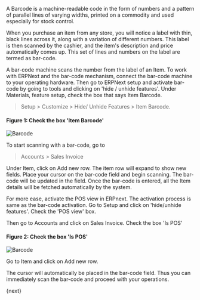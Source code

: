 A Barcode is a machine-readable code in the form of numbers and a pattern of
parallel lines of varying widths, printed on a commodity and used especially
for stock control.

When you purchase an item from any store, you will notice a label with thin,
black lines across it, along with a variation of different numbers. This label
is then scanned by the cashier, and the item's description and price
automatically comes up. This set of lines and numbers on the label are termed
as bar-code.

A bar-code machine scans the number from the label of an Item. To work with
ERPNext and the bar-code mechanism, connect the bar-code machine to your
operating hardware. Then go to ERPNext setup and activate bar-code by going to
tools and clicking on 'hide / unhide features'. Under Materials, feature
setup, check the box that says Item Barcode.

> Setup > Customize > Hide/ Unhide Features > Item Barcode.

#### Figure 1: Check the box 'Item Barcode'

<img class="screenshot" alt="Barcode" src="{{docs_base_url}}/assets/img/setup/barcode-1.png">


To start scanning with a bar-code, go to  

> Accounts > Sales Invoice

Under Item, click on Add new row. The item row will expand to show new fields.
Place your cursor on the bar-code field and begin scanning. The bar-code will
be updated in the field. Once the bar-code is entered, all the Item details
will be fetched automatically by the system.

For more ease, activate the POS view in ERPnext. The activation process is
same as the bar-code activation. Go to Setup and click on 'hide/unhide
features'. Check the 'POS view' box.

Then go to Accounts and click on Sales Invoice. Check the box 'Is POS'

  
#### Figure 2: Check the box 'Is POS'

<img class="screenshot" alt="Barcode" src="{{docs_base_url}}/assets/img/setup/barcode-2.png">


Go to Item and click on Add new row.  

The cursor will automatically be placed in the bar-code field. Thus you can
immediately scan the bar-code and proceed with your operations.

{next}
